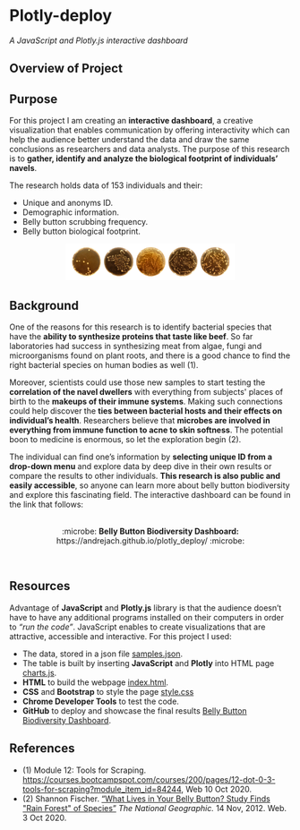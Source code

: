# Plotly-deploy

*A JavaScript and Plotly.js interactive dashboard*

## Overview of Project
## Purpose

For this project I am creating an **interactive dashboard**, a creative visualization that enables communication by offering interactivity which can help the audience better understand the data and draw the same conclusions as researchers and data analysts. 
The purpose of this research is to **gather, identify and analyze the biological footprint of individuals’ navels**. 

The research holds data of 153 individuals and their: 
  -	Unique and anonyms ID.
  -	Demographic information.
  -	Belly button scrubbing frequency.
  -	Belly button biological footprint.
  
<p align="center">
<img src="images/Petridish5.PNG" width="60%" height="60%">
</p>


## Background 
One of the reasons for this research is to identify bacterial species that have the **ability to synthesize proteins that taste like beef**. So far laboratories had success in synthesizing meat from algae, fungi and microorganisms found on plant roots, and there is a good chance to find the right bacterial species on human bodies as well (1).

Moreover, scientists could use those new samples to start testing the **correlation of the navel dwellers** with everything from subjects' places of birth to the **makeups of their immune systems**. Making such connections could help discover the **ties between bacterial hosts and their effects on individual’s health**. Researchers believe that **microbes are involved in everything from immune function to acne to skin softness**. The potential boon to medicine is enormous, so let the exploration begin (2).

The individual can find one’s information by **selecting unique ID from a drop-down menu** and explore data by deep dive in their own results or compare the results to other individuals. **This research is also public and easily accessible**, so anyone can learn more about belly button biodiversity and explore this fascinating field. The interactive dashboard can be found in the link that follows:
<br>
<br>
<p align="center">
:microbe: <b>Belly Button Biodiversity Dashboard:</b> https://andrejach.github.io/plotly_deploy/ :microbe:
</p>
<br>

## Resources 
Advantage of **JavaScript** and **Plotly.js** library is that the audience doesn’t have to have any additional programs installed on their computers in order to *“run the code”*. JavaScript enables to create visualizations that are attractive, accessible and interactive.
For this project I used:

-	The data, stored in a json file [samples.json]( samples.json).
-	The table is built by inserting **JavaScript** and **Plotly** into HTML page [charts.js](charts.js).
-	**HTML** to build the webpage [index.html](index.html).
-	**CSS** and **Bootstrap** to style the page [style.css](css/style.css)
-	**Chrome Developer Tools** to test the code.
-	**GitHub** to deploy and showcase the final results [Belly Button Biodiversity Dashboard](https://andrejach.github.io/plotly_deploy/).

## References
- (1)	Module 12: Tools for Scraping. https://courses.bootcampspot.com/courses/200/pages/12-dot-0-3-tools-for-scraping?module_item_id=84244, Web 10 Oct 2020.
- (2)	Shannon Fischer. [“What Lives in Your Belly Button? Study Finds "Rain Forest" of Species”]( https://www.nationalgeographic.com/news/2012/11/121114-belly-button-bacteria-science-health-dunn/) *The National Geographic.* 14 Nov, 2012. Web. 3 Oct 2020.

